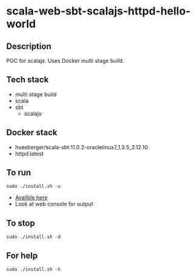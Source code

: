 # scala-web-sbt-scalajs-httpd-hello-world

## Description
POC for scalajs. Uses Docker
multi stage build.

## Tech stack
- multi stage build
- scala
- sbt
  - scalajs

## Docker stack
- hseeberger/scala-sbt:11.0.2-oraclelinux7_1.3.5_2.12.10
- httpd:latest

## To run
`sudo ./install.sh -u`
- [Availble here](http://localhost)
- Look at web console for output

## To stop
`sudo ./install.sh -d`

## For help
`sudo ./install.sh -h`
